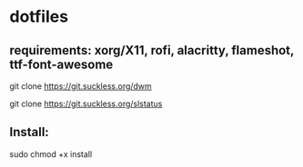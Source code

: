 # dotfiles

## requirements: xorg/X11, rofi, alacritty, flameshot, ttf-font-awesome

git clone https://git.suckless.org/dwm

git clone https://git.suckless.org/slstatus

## Install:
sudo chmod +x install 
